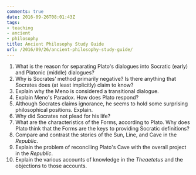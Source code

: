 ```yaml
---
comments: true
date: 2016-09-26T08:01:43Z
tags:
- teaching
- ancient
- philosophy
title: Ancient Philosophy Study Guide
url: /2016/09/26/ancient-philosophy-study-guide/
---
```


1. What is the reason for separating Plato's dialogues into Socratic (early) and Platonic (middle) dialogues?
1. Why is Socrates’ method primarily negative? Is there anything that Socrates does (at least implicitly) claim to know?
1. Explain why the Meno is considered a transitional dialogue.
1. Explain Meno's Paradox. How does Plato respond?
1. Although Socrates claims ignorance, he seems to hold some surprising philosophical positions. Explain.
1. Why did Socrates not plead for his life?
1. What are the characteristics of the Forms, according to Plato. Why does Plato think that the Forms are the keys to providing Socratic definitions?
1. Compare and contrast the stories of the Sun, Line, and Cave in the *Republic*.
1. Explain the problem of reconciling Plato's Cave with the overall project in the *Republic*.
1. Explain the various accounts of knowledge in the *Theaetetus* and the objections to those accounts.

